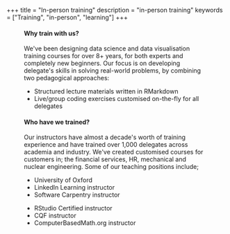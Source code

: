 +++
title = "In-person training"
description = "in-person training"
keywords = ["Training", "in-person", "learning"]
+++

<!--html_preserve-->

<div style="margin-left:40px;margin-right:40px;">
    <div class="row">
        <div class="col-md-7">
            <h4>Why train with us?</h4>
            <p>We've been designing data science and data visualisation training courses for over 8+ years, for both experts and completely new beginners. Our focus is on developing delegate's skills in solving real-world problems, by combining two pedagogical approaches:</p>
            <ul>
                <li>Structured lecture materials written in RMarkdown</li>
                <li>Live/group coding exercises customised on-the-fly for all delegates</li>
            </ul>
            <h4>Who have we trained?</h4>
            <p>Our instructors have almost a decade's worth of training experience and have trained over 1,000 delegates across academia and industry. We've created customised courses for customers in; the financial services, HR, mechanical and nuclear engineering. Some of our teaching positions include;</p>
            <div class="row">
                <div class="col-sm-6">
                    <ul>
                        <li>University of Oxford</li>
                        <li>LinkedIn Learning instructor</li>
                        <li>Software Carpentry instructor</li>
                    </ul>
                </div>
                <div class="col-sm-6">
                    <ul>
                        <li>RStudio Certified instructor</li>
                        <li>CQF instructor</li>
                        <li>ComputerBasedMath.org instructor</li>
                    </ul>
                </div>
            </div>
        </div>
        <div class="col-md-5">
            <div class="cognito">
                <script src="https://services.cognitoforms.com/s/dZrJgQxXa0uqFJAh2H3uyQ"></script>
                <script>
                    Cognito.load("forms", {
                        id: "2"
                    });

                </script>
            </div>
        </div>
    </div>
    <hr>
    <div class="row">
        <div class="col-md-7" style="border-right:1px;solid#ccc;">
            <h4>Benefits of attending a public course</h4>
            <p>We run monthly and quartlerly courses with our training partners in the UK, these courses are open to anyone. We really enjoy running these courses, and feel that delegates benefit from the following:</p>
            <ul>
                <li>Learn how folks from different industries are using R</li>
                <li>Network with useRs from across industry and academia</li>
                <li>Diverse training groups always lead to interesting live-coding challenges.</li>
            </ul>
            <h4>Our training partners</h4>
            <p>We've built relationships with a wide range of training partners to provide public courses to a diverse range of audiences and continuously challenge how and what we teach. Our training partners manage ticketing and certification, please get in touch with them via the "book now" button on this page.</p>
            <center>
                <p>
                    <img src="../img/clients/jbi-training_logo.jpg" alt="" width="18%" height="18%" />&nbsp; &nbsp;&nbsp;
                    <img src="../img/clients/lynda_logo.png" alt="" width="12%" height="12%" />&nbsp; &nbsp;&nbsp;
                    <img src="../img/clients/rss-logo.jpg" alt="" width="18%" height="18%" />&nbsp; &nbsp;&nbsp;
                    <img src="../img/clients/sage-publishing-logo.jpg" alt="" width="18%" height="18%" />&nbsp;&nbsp;
                    <br>
                    <br>
                    <img src="../img/clients/linkedin-logo.png" alt="" width="18%" height="18%" />&nbsp;&nbsp;&nbsp;&nbsp;
                    <img src="../img/clients/university-of-oxford.png" alt="" width="9%" height="9%" />&nbsp;&nbsp;&nbsp;&nbsp;
                </p>
            </center>
        </div>
        <div class="col-md-5">
            <center>
                <h4>Upcoming public courses</h4>
            </center>
            <div class="card-group">
                <div class="card">
                    <div class="card-body">
                        <p><span class="fa fa-chalkboard-teacher fa-fw"></span> R for Data Analysts</p>
                        <div class="row">
                            <div class="col-sm-5">
                                <p><span class="fa fa-calendar fa-fw"></span> 26th - 28th August</p>
                                <p><span class="fa fa-map-marker fa-fw"></span> London</p>
                            </div>
                            <div class="col-sm-7">
                                Learn to use R to replace Excel workflows with efficient, re-usable R code.
                                <br>
                                <a data-toggle="collapse" href="#card-1-description" role="button" aria-expanded="false" aria-controls="collapseExample">Read more...</a>
                            </div>
                        </div>
                        <div class="collapse" id="card-1-description">
                            <p>We have a comfortable training room in <span data-toggle="tooltip" style="text-decoration:underline;text-decoration-style:dotted;color:#337ab7" data-placement="top" title="Bristol City Centre, BS2 8QH">Bristol City Centre <i class="fa fa-map-marker"></i></span> for groups of up to 15 with coffee, biscuits and Pret-a-Manger for lunch. All our training courses are BYOD (Bring Your Own Device), and of course we have extension cables and good wifi.</p>
                            <center>
                                <a href="../training_private_redbrick-house" class="btn btn-success" role="button">Book now</a>
                            </center>
                            <br />
                        </div>
                    </div>
                    <div class="card-footer" style="margin-top:10px;">
                        <a class="btn btn-block btn-danger" target="_blank" width="100%">Course full</a>
                    </div>
                </div>
                <div class="card" style="margin-top:20px">
                    <div class="card-body">
                        <p><span class="fa fa-chalkboard-teacher fa-fw"></span> R for Data Analysts</p>
                        <div class="row">
                            <div class="col-sm-5">

                                <p><span class="fa fa-calendar fa-fw"></span> 7th - 9th October</p>
                                <p><span class="fa fa-map-marker fa-fw"></span> London</p>
                            </div>
                            <div class="col-sm-7">
                                Learn to use R to replace Excel workflows with efficient, re-usable R code.
                                <br>
                                <a data-toggle="collapse" href="#card-2-description" role="button" aria-expanded="false" aria-controls="collapseExample">Read more...</a>
                            </div>
                        </div>
                    </div>
                    <div class="collapse" id="card-2-description">
                        <p>We have a comfortable training room in <span data-toggle="tooltip" style="text-decoration:underline;text-decoration-style:dotted;color:#337ab7" data-placement="top" title="Bristol City Centre, BS2 8QH">Bristol City Centre <i class="fa fa-map-marker"></i></span> for groups of up to 15 with coffee, biscuits and Pret-a-Manger for lunch. All our training courses are BYOD (Bring Your Own Device), and of course we have extension cables and good wifi.</p>
                        <center>
                            <a href="../training_private_redbrick-house" class="btn btn-success" role="button">Book now</a>
                        </center>
                        <br />
                    </div>
                    <div class="card-footer" style="margin-top:10px;">
                        <a class="btn btn-block btn-primary" href="https://www.jbinternational.co.uk/course/676/r-data-science-training-course-london-uk" target="_blank" width="100%">Book through JB International</a>
                    </div>
                </div>
                <div class="card" style="margin-top:20px">
                    <div class="card-body">
                        <p><span class="fa fa-chalkboard-teacher fa-fw"></span> Print quality charts with ggplot2</p>
                        <div class="row">
                            <div class="col-sm-5">

                                <p><span class="fa fa-calendar fa-fw"></span> 29th - 30th October</p>
                                <p><span class="fa fa-map-marker fa-fw"></span> London</p>
                            </div>
                            <div class="col-sm-7">
                                Learn to understand and use ggplot2 to build almost any static dataviz in R that you like.
                            </div>
                        </div>
                    </div>
                    <div class="card-footer" style="margin-top:10px;">
                        <a class="btn btn-block btn-primary" href="https://events.rss.org.uk/rss/frontend/reg/thome.csp?pageID=80271&eventID=259&CSPCHD=001001000000UrCybbpfwubVCG1bn$SYi1DylrJSB9QAo4KS$2" target="_blank" width="100%">Book through Royal Statistical Society<br>(Discounts for RSS members)</a>
                    </div>
                </div>
                <div class="card" style="margin-top:20px">
                    <div class="card-body">
                        <p><span class="fa fa-chalkboard-teacher fa-fw"></span> FUTURE COURSE</p>
                        <div class="row">
                            <div class="col-sm-5">

                                <p><span class="fa fa-calendar fa-fw"></span> 29th - 30th October</p>
                                <p><span class="fa fa-map-marker fa-fw"></span> London</p>
                            </div>
                            <div class="col-sm-7">
                                Learn to understand and use ggplot2 to build almost any static dataviz in R that you like.
                            </div>
                        </div>
                    </div>
                    <div class="card-footer" style="margin-top:10px;">
                        <a class="btn btn-block btn-primary" href="https://events.rss.org.uk/rss/frontend/reg/thome.csp?pageID=80271&eventID=259&CSPCHD=001001000000UrCybbpfwubVCG1bn$SYi1DylrJSB9QAo4KS$2" target="_blank" width="100%">Book through Royal Statistical Society<br>(Discounts for RSS members)</a>
                    </div>
                </div>
            </div>
        </div>
    </div>
</div>

<!--/html_preserve-->
